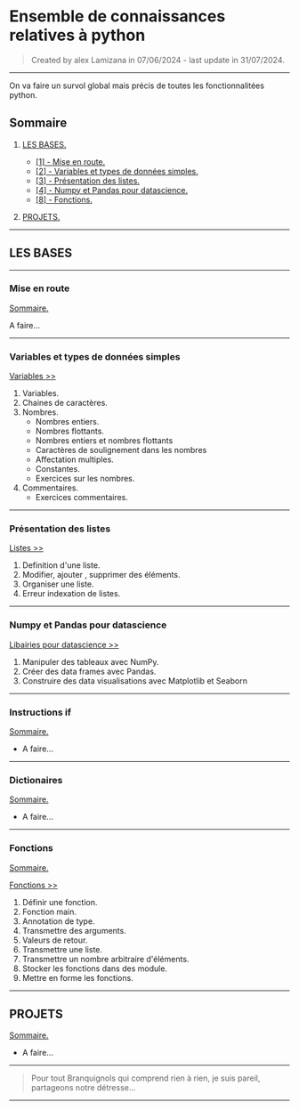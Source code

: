 # Ensemble de connaissances relatives à python
>
> Created by alex Lamizana in 07/06/2024 - last update in 31/07/2024.
----------------------------------------------------------------------------

On va faire un survol global mais précis de toutes les fonctionnalitées python.

## Sommaire

1. [LES BASES.](#les-bases)
    - [[1] - Mise en route.](#mise-en-route)
    - [[2] - Variables et types de données simples.](#variables-et-types-de-données-simples)
    - [[3] - Présentation des listes.](#présentation-des-listes)
    - [[4] - Numpy et Pandas pour datascience.](#numpy-et-pandas-pour-datascience)
    - [[8] - Fonctions.](#fonctions)

2. [PROJETS.](#projets)

----------------------------------------------------------------------------

## LES BASES

----------------------------------------------------------------------------

### Mise en route

[Sommaire.](#sommaire)


A faire...

----------------------------------------------------------------------------

### Variables et types de données simples

[Variables >>](/base/variables/README.md)

1. Variables.
2. Chaines de caractères.
3. Nombres.
    - Nombres entiers.
    - Nombres flottants.
    - Nombres entiers et nombres flottants
    - Caractères de soulignement dans les nombres
    - Affectation multiples.
    - Constantes.
    - Exercices sur les nombres.
4. Commentaires.
    - Exercices commentaires.

----------------------------------------------------------------------------

### Présentation des listes

[Listes >>](/base/listes/README.md)

1. Definition d'une liste.
2. Modifier, ajouter , supprimer des éléments.
3. Organiser une liste.
4. Erreur indexation de listes.

----------------------------------------------------------------------------

### Numpy et Pandas pour datascience

[Libairies pour datascience >>](/base/datascience/datascience.ipynb)

1. Manipuler des tableaux avec NumPy.
2. Créer des data frames avec Pandas.
3. Construire des data visualisations avec Matplotlib et Seaborn

----------------------------------------------------------------------------

### Instructions if

[Sommaire.](#sommaire)

- A faire...

----------------------------------------------------------------------------

### Dictionaires

[Sommaire.](#sommaire)

- A faire...

----------------------------------------------------------------------------

### Fonctions

[Sommaire.](#sommaire)

[Fonctions >>](/base/fonctions/README.md)

1. Définir une fonction.
2. Fonction main.
3. Annotation de type.
4. Transmettre des arguments.
5. Valeurs de retour.
6. Transmettre une liste.
7. Transmettre un nombre arbitraire d'éléments.
8. Stocker les fonctions dans des module.
9. Mettre en forme les fonctions.

----------------------------------------------------------------------------

## PROJETS

[Sommaire.](#sommaire)

- A faire...

----------------------------------------------------------------------------
> Pour tout Branquignols qui comprend rien à rien, je suis pareil, partageons notre détresse...
----------------------------------------------------------------------------
